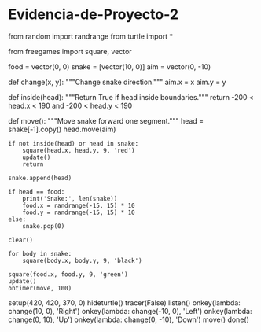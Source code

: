 # Evidencia-de-Proyecto-2

from random import randrange
from turtle import *

from freegames import square, vector

food = vector(0, 0)
snake = [vector(10, 0)]
aim = vector(0, -10)


def change(x, y):
    """Change snake direction."""
    aim.x = x
    aim.y = y


def inside(head):
    """Return True if head inside boundaries."""
    return -200 < head.x < 190 and -200 < head.y < 190


def move():
    """Move snake forward one segment."""
    head = snake[-1].copy()
    head.move(aim)

    if not inside(head) or head in snake:
        square(head.x, head.y, 9, 'red')
        update()
        return

    snake.append(head)

    if head == food:
        print('Snake:', len(snake))
        food.x = randrange(-15, 15) * 10
        food.y = randrange(-15, 15) * 10
    else:
        snake.pop(0)

    clear()

    for body in snake:
        square(body.x, body.y, 9, 'black')

    square(food.x, food.y, 9, 'green')
    update()
    ontimer(move, 100)


setup(420, 420, 370, 0)
hideturtle()
tracer(False)
listen()
onkey(lambda: change(10, 0), 'Right')
onkey(lambda: change(-10, 0), 'Left')
onkey(lambda: change(0, 10), 'Up')
onkey(lambda: change(0, -10), 'Down')
move()
done()
